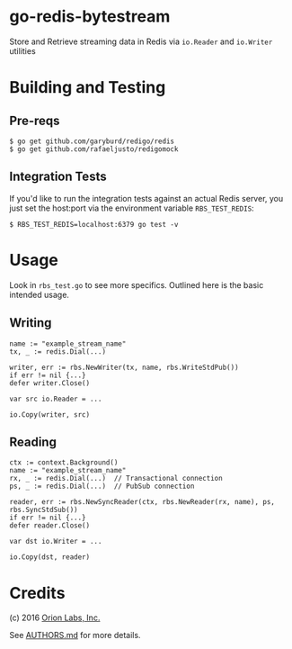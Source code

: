 # go-redis-bytestream
Store and Retrieve streaming data in Redis via `io.Reader` and `io.Writer` utilities

# Building and Testing
## Pre-reqs
```
$ go get github.com/garyburd/redigo/redis
$ go get github.com/rafaeljusto/redigomock
```

## Integration Tests
If you'd like to run the integration tests against an actual Redis server,
you just set the host:port via the environment variable `RBS_TEST_REDIS`:
```
$ RBS_TEST_REDIS=localhost:6379 go test -v
```

# Usage
Look in `rbs_test.go` to see more specifics. Outlined here is the basic
intended usage.

## Writing
```
name := "example_stream_name"
tx, _ := redis.Dial(...)

writer, err := rbs.NewWriter(tx, name, rbs.WriteStdPub())
if err != nil {...}
defer writer.Close()

var src io.Reader = ...

io.Copy(writer, src)
```

## Reading
```
ctx := context.Background()
name := "example_stream_name"
rx, _ := redis.Dial(...)  // Transactional connection
ps, _ := redis.Dial(...)  // PubSub connection

reader, err := rbs.NewSyncReader(ctx, rbs.NewReader(rx, name), ps, rbs.SyncStdSub())
if err != nil {...}
defer reader.Close()

var dst io.Writer = ...

io.Copy(dst, reader)
```

# Credits

(c) 2016 [Orion Labs, Inc.](http://orionlabs.io/)

See [AUTHORS.md](AUTHORS.md) for more details.
